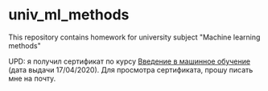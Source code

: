 # univ_ml_methods
This repository contains homework for university subject "Machine learning methods"

UPD: я получил сертификат по курсу [Введение в машинное обучение](https://www.coursera.org/learn/vvedenie-mashinnoe-obuchenie/home/welcome) (дата выдачи 17/04/2020). Для просмотра сертификата, прошу писать мне на почту.
